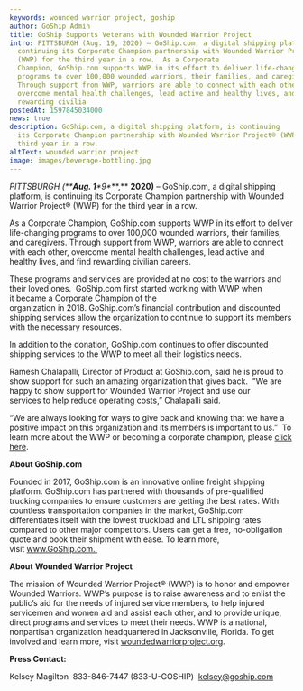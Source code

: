 ```yaml
---
keywords: wounded warrior project, goship
author: GoShip Admin
title: GoShip Supports Veterans with Wounded Warrior Project
intro: PITTSBURGH (Aug. 19, 2020) – GoShip.com, a digital shipping platform, is
  continuing its Corporate Champion partnership with Wounded Warrior Project®
  (WWP) for the third year in a row.  As a Corporate
  Champion, GoShip.com supports WWP in its effort to deliver life-changing
  programs to over 100,000 wounded warriors, their families, and caregivers.
  Through support from WWP, warriors are able to connect with each other,
  overcome mental health challenges, lead active and healthy lives, and find
  rewarding civilia
postedAt: 1597845034000
news: true
description: GoShip.com, a digital shipping platform, is continuing
  its Corporate Champion partnership with Wounded Warrior Project® (WWP) for the
  third year in a row.
altText: wounded warrior project
image: images/beverage-bottling.jpg
---
```

**PITTSBURGH (\*\***Aug. 1***\*9\****,\*\* **2020)** – GoShip.com, a digital shipping platform, is continuing its Corporate Champion partnership with Wounded Warrior Project® (WWP) for the third year in a row.  

As a Corporate Champion, GoShip.com supports WWP in its effort to deliver life-changing programs to over 100,000 wounded warriors, their families, and caregivers. Through support from WWP, warriors are able to connect with each other, overcome mental health challenges, lead active and healthy lives, and find rewarding civilian careers. 

These programs and services are provided at no cost to the warriors and their loved ones.  GoShip.com first started working with WWP when it became a Corporate Champion of the organization in 2018. GoShip.com’s financial contribution and discounted shipping services allow the organization to continue to support its members with the necessary resources. 

In addition to the donation, GoShip.com continues to offer discounted shipping services to the WWP to meet all their logistics needs.   

Ramesh Chalapalli, Director of Product at GoShip.com, said he is proud to show support for such an amazing organization that gives back.  “We are happy to show support for Wounded Warrior Project and use our services to help reduce operating costs,” Chalapalli said. 

“We are always looking for ways to give back and knowing that we have a positive impact on this organization and its members is important to us.”  To learn more about the WWP or becoming a corporate champion, please [click here](https://support.woundedwarriorproject.org/default.aspx?tsid=12140). 

**About GoShip.com** 

Founded in 2017, GoShip.com is an innovative online freight shipping platform. GoShip.com has partnered with thousands of pre-qualified trucking companies to ensure customers are getting the best rates. With countless transportation companies in the market, GoShip.com differentiates itself with the lowest truckload and LTL shipping rates compared to other major competitors. Users can get a free, no-obligation quote and book their shipment with ease. To learn more, visit www.GoShip.com.  

**About** **Wounded Warrior Project**  

The mission of Wounded Warrior Project® (WWP) is to honor and empower Wounded Warriors. WWP’s purpose is to raise awareness and to enlist the public’s aid for the needs of injured service members, to help injured servicemen and women aid and assist each other, and to provide unique, direct programs and services to meet their needs. WWP is a national, nonpartisan organization headquartered in Jacksonville, Florida. To get involved and learn more, visit [woundedwarriorproject.org](http://woundedwarriorproject.org/). 

**Press Contact:** 

Kelsey Magilton  833-846-7447 (833-U-GOSHIP)  [kelsey@goship.com](mailto:kelsey@goship.com)